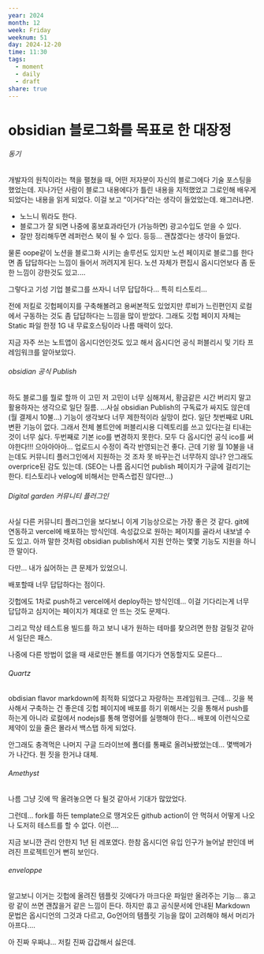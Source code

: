 ```yaml
---
year: 2024
month: 12
week: Friday
weeknum: 51
day: 2024-12-20
time: 11:30
tags:
  - moment
  - daily
  - draft
share: true
---
```

# obsidian 블로그화를 목표로 한 대장정

###### 동기
개발자의 원칙이라는 책을 펼쳤을 때, 어떤 저자분이 자신의 블로그에다 기술 포스팅을 했었는데. 지나가던 사람이 블로그 내용에다가 틀린 내용을 지적했었고 그로인해 배우게 되었다는 내용을 읽게 되었다.
이걸 보고 “이거다”라는 생각이 들었었는데. 왜그러냐면.
- 노느니 뭐라도 한다.
- 블로그가 잘 되면 나중에 홍보효과라던가 (가능하면) 광고수입도 얻을 수 있다.
- 잘만 정리해두면 레퍼런스 북이 될 수 있다.
등등... 괜찮겠다는 생각이 들었다.

물론 oope같이 노션을 블로그화 시키는 솔루션도 있지만 노션 페이지로 블로그를 한다면 좀 답답하다는 느낌이 들어서 꺼려지게 된다. 노션 자체가 편집시 옵시디언보다 좀 둔한 느낌이 강한것도 있고....

그렇다고 기성 기업 블로그를 쓰자니 너무 답답하다... 특히 티스토리...

전에 저킬로 깃헙페이지를 구축해볼려고 용써본적도 있었지만 루비가 느린편인지 로컬에서 구동하는 것도 좀 답답하다는 느낌을 많이 받았다.
그래도 깃헙 페이지 자체는 Static 파일 한정 1G 내 무료호스팅이라 나름 매력이 있다.

지금 자주 쓰는 노트앱이 옵시디언인것도 있고 해서 옵시디언 공식 퍼블리시 및 기타 프레임워크를 알아보았다.

###### obsidian 공식 Publish
하도 블로그를 뭘로 할까 이 고민 저 고민이 너무 심해져서, 황금같은 시간 버리지 말고 활용하자는 생각으로 일단 질름.
...사실 obsidian Publish의 구독료가 싸지도 않은데(월 결제시 10불...) 기능이 생각보다 너무 제한적이라 실망이 컸다.
일단 첫번째로 URL 변환 기능이 없다. 그래서 전체 볼트안에 퍼블리시용 디렉토리를 쓰고 있다는걸 티내는 것이 너무 싫다.
두번째로 기본 ico를 변경하지 못한다. 모두 다 옵시디언 공식 ico를 써야한다!!! 으아아아아...
업로드시 수정이 즉각 반영되는건 좋다. 근데 기왕 월 10불을 내는데도 커뮤니티 플러그인에서 지원하는 것 조차 못 바꾸는건 너무하지 않나?
안그래도 overprice된 감도 있는데.
(SEO는 나름 옵시디언 publish 페이지가 구글에 걸리기는 한다. 티스토리나 velog에 비해서는 만족스럽진 않다만...)

###### Digital garden 커뮤니티 플러그인
사실 다른 커뮤니티 플러그인을 보다보니 이게 기능상으로는 가장 좋은 것 같다.
git에 연동하고 vercel에 배포하는 방식인데. 속성값으로 원하는 페이지를 골라서 내보낼 수 도 있고.
아까 말한 것처럼 obsidian publish에서 지원 안하는 몇몇 기능도 지원을 하니깐 말이다.

다만... 내가 싫어하는 큰 문제가 있었으니.

배포할때 너무 답답하다는 점이다.

깃헙에도 1차로 push하고 vercel에서 deploy하는 방식인데... 이걸 기다리는게 너무 답답하고 심지어는 페이지가 제대로 안 뜨는 것도 문제다.

그리고 막상 테스트용 빌드를 하고 보니 내가 원하는 테마를 찾으려면 한참 걸릴것 같아서 일단은 패스.

나중에 다른 방법이 없을 때 새로만든 볼트를 여기다가 연동할지도 모른다...

###### Quartz
obdisian flavor markdown에 최적화 되었다고 자랑하는 프레임워크.
근데... 깃을 복사해서 구축하는 건 좋은데 깃헙 페이지에 배포를 하기 위해서는 깃을 통해서 push를 하는게 아니라 로컬에서 nodejs를 통해 명령어를 실행해야 한다... 배포에 이런식으로 제약이 있을 줄은 몰라서 백스탭 하게 되었다.

안그래도 충격먹은 나머지 구글 드라이브에 폴더를 통째로 올려놔봤었는데... 몇백메가가 나간다. 뭔 짓을 한거냐 대체.
###### Amethyst
나름 그냥 깃에 딱 올려놓으면 다 될것 같아서 기대가 많았었다.

그런데... fork를 하든 template으로 땡겨오든 github action이 안 먹혀서 어떻게 나오나 도저히 테스트를 할 수 없다. 이런....

지금 보니깐 관리 안한지 1년 된 레포였다. 한참 옵시디언 유입 인구가 늘어날 판인데 버려진 프로젝트인거 뻔히 보인다.

###### enveloppe
알고보니 이거는 깃헙에 올려진 템플릿 깃에다가 마크다운 파일만 올려주는 기능... 휴고랑 같이 쓰면 괜찮을거 같은 느낌이 든다.
하지만 휴고 공식문서에 안내된 Markdown 문법은 옵시디언의 그것과 다르고, Go언어의 템플릿 기능을 많이 고려해야 해서 머리가 아프다....

아 진짜 우짜냐... 저킬 진짜 갑갑해서 싫은데.